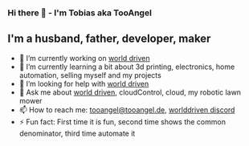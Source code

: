 ### Hi there 👋 - I'm Tobias aka TooAngel

## I'm a husband, father, developer, maker

- 🔭 I’m currently working on [world driven]
- 🌱 I’m currently learning a bit about 3d printing, electronics, home automation, selling myself and my projects
- 🤔 I’m looking for help with [world driven]
- 💬 Ask me about [world driven], cloudControl, cloud, my robotic lawn mower
- 📫 How to reach me: [tooangel@tooangel.de], [worlddriven discord]
- ⚡ Fun fact: First time it is fun, second time shows the common denominator, third time automate it

[tooangel@tooangel.de]: mailto:tooangel@tooangel.de
[world driven]: https://www.worlddriven.org
[worlddriven discord]: https://discord.gg/RrGFHKb
